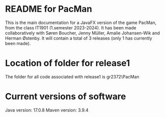 # README for PacMan

This is the main documentation for a JavaFX version of the game PacMan, from the class IT1901 (1.semester 2023-2024).
It has been made collaboratively with Søren Boucher, Jenny Müller, Amalie Johansen-Wik and Herman Østenby.
It will contain a total of 3 releases (only 1 has currently been made).

# Location of folder for release1

The folder for all code associated with release1 is gr2372\PacMan

# Current versions of software

Java version: 17.0.8
Maven version: 3.9.4
